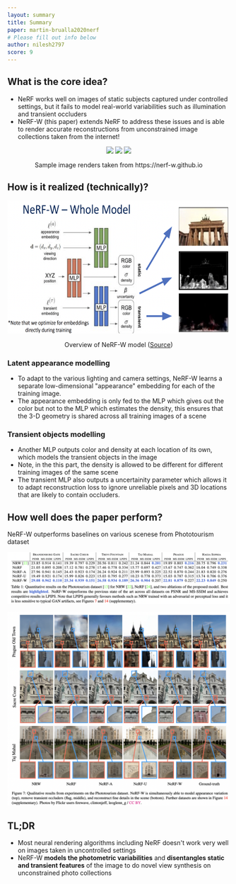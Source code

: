 ```yaml
---
layout: summary
title: Summary
paper: martin-brualla2020nerf
# Please fill out info below
author: nilesh2797
score: 9
---
```


## What is the core idea?
* NeRF works well on images of static subjects captured under controlled settings, but it fails to model real-world variabilities such as illumination and transient occluders
* NeRF-W (this paper) extends NeRF to address these issues and is able to render accurate reconstructions from unconstrained image collections taken from the internet!
<p align="center"> <img src="martin-brualla2020nerf_2/nerf-w-demo.gif" height="200"/> <img src="martin-brualla2020nerf_2/nerf-w-demo-2.gif" height="200"/> <img src="martin-brualla2020nerf_2/nerf-w-demo-3.gif" height="200"/></p>
<p align="center">Sample image renders taken from https://nerf-w.github.io </p>

## How is it realized (technically)?
<p align="center"> <img src="martin-brualla2020nerf_2/nerf-w-model.png" height="300"/> </p>
<p align="center"> Overview of NeRF-W model (<a href="http://www.pair.toronto.edu/csc2547-w21/assets/slides/NeRFInTheWild_GaryLeung.pdf">Source</a>) </p>

### Latent appearance modelling
* To adapt to the various lighting and camera settings, NeRF-W learns a separate low-dimensional "appearance" embedding for each of the training image.
* The appearance embedding is only fed to the MLP which gives out the color but not to the MLP which estimates the density, this ensures that the 3-D geometry is shared across all training images of a scene

### Transient objects modelling
* Another MLP outputs color and density at each location of its own, which models the transient objects in the image
* Note, in the this part, the density is allowed to be different for different training images of the same scene
* The transient MLP also outputs a uncertainity parameter which allows it to adapt reconstruction loss to ignore unreliable pixels and 3D locations that are likely to contain occluders. 
  
## How well does the paper perform?
NeRF-W outperforms baselines on various scenese from Phototourism dataset
<p align="center"> <img src="martin-brualla2020nerf_2/nerf-w-table.png" width="1000"/> </p>

<p align="center"> <img src="martin-brualla2020nerf_2/nerf-w-qual.png" width="1000"/> </p>

## TL;DR
* Most neural rendering algorithms including NeRF doesn't work very well on images taken in uncontrolled settings
* NeRF-W **models the photometric variabilities** and **disentangles static and transient features** of the image to do novel view synthesis on unconstrained photo collections
